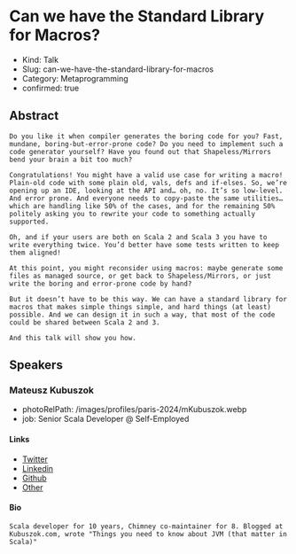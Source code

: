 # Can we have the Standard Library for Macros?

- Kind: Talk
- Slug: can-we-have-the-standard-library-for-macros
- Category: Metaprogramming
- confirmed: true

## Abstract

```
Do you like it when compiler generates the boring code for you? Fast, mundane, boring-but-error-prone code? Do you need to implement such a code generator yourself? Have you found out that Shapeless/Mirrors bend your brain a bit too much?

Congratulations! You might have a valid use case for writing a macro! Plain-old code with some plain old, vals, defs and if-elses. So, we’re opening up an IDE, looking at the API and… oh, no. It’s so low-level. And error prone. And everyone needs to copy-paste the same utilities… which are handling like 50% of the cases, and for the remaining 50% politely asking you to rewrite your code to something actually supported.

Oh, and if your users are both on Scala 2 and Scala 3 you have to write everything twice. You’d better have some tests written to keep them aligned!

At this point, you might reconsider using macros: maybe generate some files as managed source, or get back to Shapeless/Mirrors, or just write the boring and error-prone code by hand?

But it doesn’t have to be this way. We can have a standard library for macros that makes simple things simple, and hard things (at least) possible. And we can design it in such a way, that most of the code could be shared between Scala 2 and 3.

And this talk will show you how.
```

## Speakers

### Mateusz Kubuszok

- photoRelPath: /images/profiles/paris-2024/mKubuszok.webp
- job: Senior Scala Developer @ Self-Employed

#### Links

- [Twitter](https://twitter.com/MateuszKubuszok)
- [Linkedin](https://www.linkedin.com/in/mateuszkubuszok)
- [Github](https://github.com/MateuszKubuszok)
- [Other](https://kubuszok.com)

#### Bio

```
Scala developer for 10 years, Chimney co-maintainer for 8. Blogged at Kubuszok.com, wrote "Things you need to know about JVM (that matter in Scala)"
```
